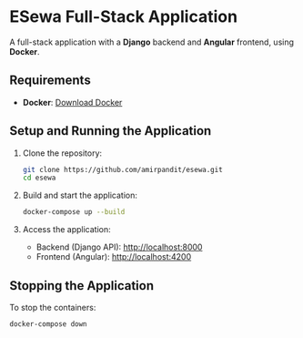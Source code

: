 # ESewa Full-Stack Application

A full-stack application with a **Django** backend and **Angular** frontend, using **Docker**.

## Requirements

- **Docker**: [Download Docker](https://www.docker.com/get-started)

## Setup and Running the Application

1. Clone the repository:

    ```bash
    git clone https://github.com/amirpandit/esewa.git
    cd esewa
    ```

2. Build and start the application:

    ```bash
    docker-compose up --build
    ```

3. Access the application:

    - Backend (Django API): [http://localhost:8000](http://localhost:8000)
    - Frontend (Angular): [http://localhost:4200](http://localhost:4200)

## Stopping the Application

To stop the containers:

```bash
docker-compose down
